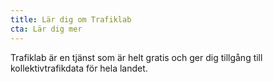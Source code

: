 ```yaml
---
title: Lär dig om Trafiklab
cta: Lär dig mer
---
```

Trafiklab är en tjänst som är helt gratis och ger dig tillgång till kollektivtrafikdata för hela landet.
